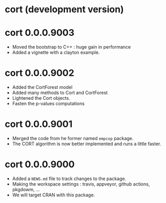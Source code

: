 # cort (development version)

# cort 0.0.0.9003

* Moved the bootstrap to C++ : huge gain in performance
* Added a vignette with a clayton example.

# cort 0.0.0.9002

* Added the CortForest model
* Added many methods to Cort and CortForest
* Lightened the Cort objects. 
* Fasten the p-values computations

# cort 0.0.0.9001

* Merged the code from he former named `empcop` package. 
* The CORT algorithm is now better implemented and runs a little faster. 


# cort 0.0.0.9000

* Added a `NEWS.md` file to track changes to the package.
* Making the workspace settings : travis, appveyor, github actions, pkgdowm, ...
* We will target CRAN with this package. 

